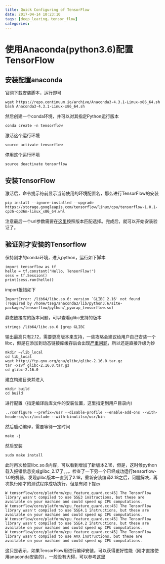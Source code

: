 ```yaml
---
title: Quick Configuring of TensorFlow
date: 2017-04-14 10:23:10
tags: [deep_learing，tensor_flow]
categories:
---
```

# 使用Anaconda(python3.6)配置TensorFlow
<!--more-->

## 安装配置anaconda
官网下载安装脚本，运行即可

	wget https://repo.continuum.io/archive/Anaconda3-4.3.1-Linux-x86_64.sh
	bash Anaconda3-4.3.1-Linux-x86_64.sh
然后创建一个conda环境，并可以对其指定Python运行版本

	conda create -n tensorflow
激活这个运行环境

	source activate tensorflow
停用这个运行环境

	source deactivate tensorflow

## 安装TensorFlow
激活后，命令提示符前显示当前使用的环境配置名，那么进行TensorFlow的安装
	
	pip install --ignore-installed --upgrade https://storage.googleapis.com/tensorflow/linux/cpu/tensorflow-1.0.1-cp36-cp36m-linux_x86_64.whl
注意最后一个url参数需要在[这里](https://www.tensorflow.org/install/install_linux)按照版本匹配选择。完成后，就可以开始安装验证了。

## 验证刚才安装的Tensorflow
保持刚才的conda环境，进入python，运行如下脚本

	import tensorflow as tf
	hello = tf.constant("Hello, TensorFlow!")
	sess = tf.Session()
	print(sess.run(hello))
import报错如下

	ImportError: /lib64/libc.so.6: version `GLIBC_2.16' not found (required by /home/tseg/anaconda3/lib/python3.6/site-packages/tensorflow/python/_pywrap_tensorflow.so)
静态链接库的版本问题，可以查看glibc支持的版本

	strings /lib64/libc.so.6 |grep GLIBC
输出最高只有2.12，需要更高版本来支持，一些攻略会建议给用户自己安装一个libc，但是在添加到动态链接库缓存后会出现[严重问题](http://blog.csdn.net/levy_cui/article/details/51251095)，所以还是直接升级为妙

	mkdir ~/lib_local
	cd lib_local
	wget http://ftp.gnu.org/gnu/glibc/glibc-2.16.0.tar.gz
	tar -xzvf glibc-2.16.0.tar.gz
	cd glibc-2.16.0
建立构建目录并进入
	
	mkdir build
	cd build
进行配置（指定编译后库文件的安装位置，这里指定到用户目录内）

	../configure --prefix=/usr --disable-profile --enable-add-ons --with-headers=/usr/include --with-binutils=/usr/bin
然后启动编译，需要等待一定时间

	make -j
然后安装

	sudo make install
此时再次检查libc.so.6内容，可以看到增加了新版本2.16，但是，这时候python载入报错信息变成glibc_2.17了。。。检查了一下另一个已经成功运行tensorflow-1.0的机器，发现glibc版本一直到了2.18，重新安装编译2.18之后，问题解决，再次执行刚才的测试程序成功执行，但是有如下提示

	W tensorflow/core/platform/cpu_feature_guard.cc:45] The TensorFlow library wasn't compiled to use SSE3 instructions, but these are available on your machine and could speed up CPU computations.
	W tensorflow/core/platform/cpu_feature_guard.cc:45] The TensorFlow library wasn't compiled to use SSE4.1 instructions, but these are available on your machine and could speed up CPU computations.
	W tensorflow/core/platform/cpu_feature_guard.cc:45] The TensorFlow library wasn't compiled to use SSE4.2 instructions, but these are available on your machine and could speed up CPU computations.
	W tensorflow/core/platform/cpu_feature_guard.cc:45] The TensorFlow library wasn't compiled to use AVX instructions, but these are available on your machine and could speed up CPU computations.
这只是表示，如果TensorFlow用进行编译安装，可以获得更好性能（刚才直接使用anaconda安装的），一般没有大碍，可以参考[这里](http://stackoverflow.com/questions/42334777/tensorflow-installation-using-sse-instructions-with-pip)


